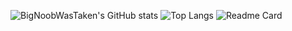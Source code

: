 <!--
**BigNoobWasTaken/BigNoobWasTaken** is a ✨ _special_ ✨ repository because its `README.md` (this file) appears on your GitHub profile.

Here are some ideas to get you started:

- 🔭 I’m currently working on ...
- 🌱 I’m currently learning ...
- 👯 I’m looking to collaborate on ...
- 🤔 I’m looking for help with ...
- 💬 Ask me about ...
- 📫 How to reach me: ...
- 😄 Pronouns: ...
- ⚡ Fun fact: ...
-->


![BigNoobWasTaken's GitHub stats](https://github-readme-stats.vercel.app/api?username=BigNoobWasTaken&show=reviews,discussions_started,discussions_answered,prs_merged,prs_merged_percentage&theme=dark)
![Top Langs](https://github-readme-stats.vercel.app/api/top-langs/?username=BigNoobWasTaken&layout=pie&theme=dark)
![Readme Card](https://github-readme-stats.vercel.app/api/pin/?username=BigNoobWasTaken&repo=Tensor-Array&theme=dark)
